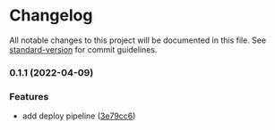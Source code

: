 # Changelog

All notable changes to this project will be documented in this file. See [standard-version](https://github.com/conventional-changelog/standard-version) for commit guidelines.

### 0.1.1 (2022-04-09)


### Features

* add deploy pipeline ([3e79cc6](https://github.com/oss6/ossamaedbali.me/commit/3e79cc6b878a0cfc30b1393176c07c530b55a30b))
